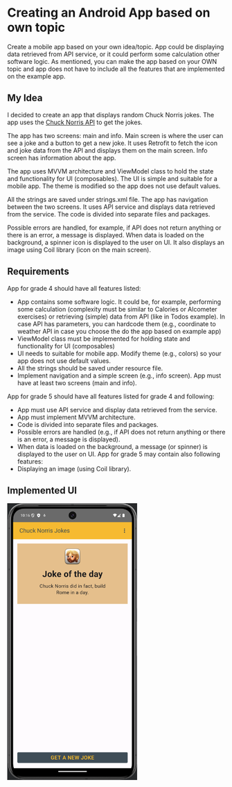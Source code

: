 # Creating an Android App based on own topic

Create a mobile app based on your own idea/topic.
App could be displaying data retrieved from API service, or it could perform some calculation other software logic.
As mentioned, you can make the app based on your OWN topic and app does not have to include all the features that are implemented on the example app.

## My Idea

I decided to create an app that displays random Chuck Norris jokes.
The app uses the [Chuck Norris API](https://api.chucknorris.io/) to get the jokes.

The app has two screens: main and info. Main screen is where the user can see a joke and a button to get a new joke. It uses Retrofit to fetch the icon and joke data from the API and displays them on the main screen. Info screen has information about the app.

The app uses MVVM architecture and ViewModel class to hold the state and functionality for UI (composables).
The UI is simple and suitable for a mobile app. The theme is modified so the app does not use default values. 

All the strings are saved under strings.xml file. The app has navigation between the two screens. It uses API service and displays data retrieved from the service. The code is divided into separate files and packages.

Possible errors are handled, for example, if API does not return anything or there is an error, a message is displayed.
When data is loaded on the background, a spinner icon is displayed to the user on UI.
It also displays an image using Coil library (icon on the main screen).

## Requirements

App for grade 4 should have all features listed:
- App contains some software logic. It could be, for example, performing some calculation (complexity must be similar to Calories or Alcometer exercises) or retrieving (simple) data from API (like in Todos example). In case API has parameters, you can hardcode them (e.g., coordinate to weather API in case you choose the do the app based on example app)
- ViewModel class must be implemented for holding state and functionality for UI (composables)
- UI needs to suitable for mobile app. Modify theme (e.g., colors) so your app does not use default values.
- All the strings should be saved under resource file.
- Implement navigation and a simple screen (e.g., info screen). App must have at
  least two screens (main and info).

App for grade 5 should have all features listed for grade 4 and following:
- App must use API service and display data retrieved from the service.
- App must implement MVVM architecture.
- Code is divided into separate files and packages.
- Possible errors are handled (e.g., if API does not return anything or there is an error, a message is displayed).
- When data is loaded on the background, a message (or spinner) is displayed to the user on UI.
  App for grade 5 may contain also following features:
- Displaying an image (using Coil library).


## Implemented UI

<img src="implemented_ui.png" alt="User Interface Main View" width="300"/>
